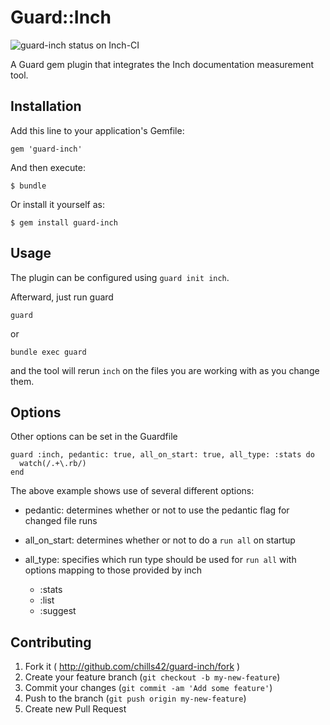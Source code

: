 # Guard::Inch

![guard-inch status on Inch-CI](https://inch-ci.org/github/Chills42/guard-inch.svg?branch=master)

A Guard gem plugin that integrates the Inch documentation measurement tool. 

## Installation

Add this line to your application's Gemfile:

    gem 'guard-inch'

And then execute:

    $ bundle

Or install it yourself as:

    $ gem install guard-inch

## Usage

The plugin can be configured using `guard init inch`.

Afterward, just run guard

    guard

or

    bundle exec guard

and the tool will rerun `inch` on the files you are working with as you change them.

## Options

Other options can be set in the Guardfile

    guard :inch, pedantic: true, all_on_start: true, all_type: :stats do
      watch(/.+\.rb/)
    end

The above example shows use of several different options:

 - pedantic: determines whether or not to use the pedantic flag for changed file runs
 - all_on_start: determines whether or not to do a `run all` on startup
 - all_type: specifies which run type should be used for `run all` with options mapping to those provided by inch

   - :stats
   - :list
   - :suggest

## Contributing

1. Fork it ( http://github.com/chills42/guard-inch/fork )
2. Create your feature branch (`git checkout -b my-new-feature`)
3. Commit your changes (`git commit -am 'Add some feature'`)
4. Push to the branch (`git push origin my-new-feature`)
5. Create new Pull Request
